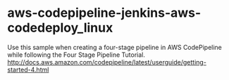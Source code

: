 # aws-codepipeline-jenkins-aws-codedeploy_linux
Use this sample when creating a  four-stage pipeline in AWS CodePipeline while following the Four Stage Pipeline Tutorial. http://docs.aws.amazon.com/codepipeline/latest/userguide/getting-started-4.html
